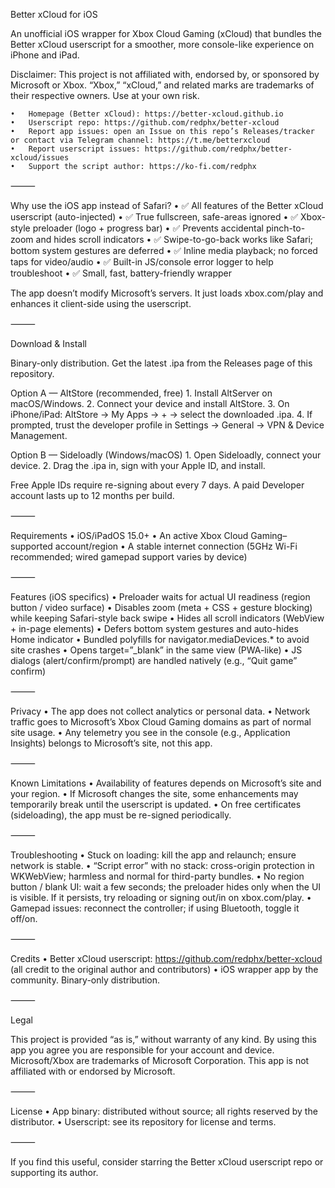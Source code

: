 Better xCloud for iOS

An unofficial iOS wrapper for Xbox Cloud Gaming (xCloud) that bundles the Better xCloud userscript for a smoother, more console-like experience on iPhone and iPad.

Disclaimer: This project is not affiliated with, endorsed by, or sponsored by Microsoft or Xbox. “Xbox,” “xCloud,” and related marks are trademarks of their respective owners. Use at your own risk.

	•	Homepage (Better xCloud): https://better-xcloud.github.io
	•	Userscript repo: https://github.com/redphx/better-xcloud
	•	Report app issues: open an Issue on this repo’s Releases/tracker or contact via Telegram channel: https://t.me/betterxcloud
	•	Report userscript issues: https://github.com/redphx/better-xcloud/issues
	•	Support the script author: https://ko-fi.com/redphx

⸻

Why use the iOS app instead of Safari?
	•	✅ All features of the Better xCloud userscript (auto-injected)
	•	✅ True fullscreen, safe-areas ignored
	•	✅ Xbox-style preloader (logo + progress bar)
	•	✅ Prevents accidental pinch-to-zoom and hides scroll indicators
	•	✅ Swipe-to-go-back works like Safari; bottom system gestures are deferred
	•	✅ Inline media playback; no forced taps for video/audio
	•	✅ Built-in JS/console error logger to help troubleshoot
	•	✅ Small, fast, battery-friendly wrapper

The app doesn’t modify Microsoft’s servers. It just loads xbox.com/play and enhances it client-side using the userscript.

⸻

Download & Install

Binary-only distribution. Get the latest .ipa from the Releases page of this repository.

Option A — AltStore (recommended, free)
	1.	Install AltServer on macOS/Windows.
	2.	Connect your device and install AltStore.
	3.	On iPhone/iPad: AltStore → My Apps → + → select the downloaded .ipa.
	4.	If prompted, trust the developer profile in Settings → General → VPN & Device Management.

Option B — Sideloadly (Windows/macOS)
	1.	Open Sideloadly, connect your device.
	2.	Drag the .ipa in, sign with your Apple ID, and install.

Free Apple IDs require re-signing about every 7 days. A paid Developer account lasts up to 12 months per build.

⸻

Requirements
	•	iOS/iPadOS 15.0+
	•	An active Xbox Cloud Gaming–supported account/region
	•	A stable internet connection (5GHz Wi-Fi recommended; wired gamepad support varies by device)

⸻

Features (iOS specifics)
	•	Preloader waits for actual UI readiness (region button / video surface)
	•	Disables zoom (meta + CSS + gesture blocking) while keeping Safari-style back swipe
	•	Hides all scroll indicators (WebView + in-page elements)
	•	Defers bottom system gestures and auto-hides Home indicator
	•	Bundled polyfills for navigator.mediaDevices.* to avoid site crashes
	•	Opens target=”_blank” in the same view (PWA-like)
	•	JS dialogs (alert/confirm/prompt) are handled natively (e.g., “Quit game” confirm)

⸻

Privacy
	•	The app does not collect analytics or personal data.
	•	Network traffic goes to Microsoft’s Xbox Cloud Gaming domains as part of normal site usage.
	•	Any telemetry you see in the console (e.g., Application Insights) belongs to Microsoft’s site, not this app.

⸻

Known Limitations
	•	Availability of features depends on Microsoft’s site and your region.
	•	If Microsoft changes the site, some enhancements may temporarily break until the userscript is updated.
	•	On free certificates (sideloading), the app must be re-signed periodically.

⸻

Troubleshooting
	•	Stuck on loading: kill the app and relaunch; ensure network is stable.
	•	“Script error” with no stack: cross-origin protection in WKWebView; harmless and normal for third-party bundles.
	•	No region button / blank UI: wait a few seconds; the preloader hides only when the UI is visible. If it persists, try reloading or signing out/in on xbox.com/play.
	•	Gamepad issues: reconnect the controller; if using Bluetooth, toggle it off/on.

⸻

Credits
	•	Better xCloud userscript: https://github.com/redphx/better-xcloud (all credit to the original author and contributors)
	•	iOS wrapper app by the community. Binary-only distribution.

⸻

Legal

This project is provided “as is,” without warranty of any kind. By using this app you agree you are responsible for your account and device. Microsoft/Xbox are trademarks of Microsoft Corporation. This app is not affiliated with or endorsed by Microsoft.

⸻

License
	•	App binary: distributed without source; all rights reserved by the distributor.
	•	Userscript: see its repository for license and terms.

⸻

If you find this useful, consider starring the Better xCloud userscript repo or supporting its author.

